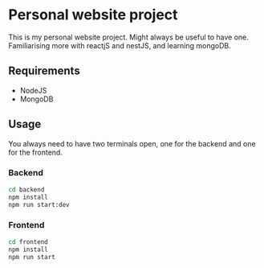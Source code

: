 # Personal website project

This is my personal website project. Might always be useful to have one.
Familiarising more with reactjS and nestJS, and learning mongoDB.

## Requirements

- NodeJS
- MongoDB

## Usage

You always need to have two terminals open, one for the backend and one for the frontend.

### Backend

```bash
cd backend
npm install
npm run start:dev
```

### Frontend

```bash
cd frontend
npm install
npm run start
```